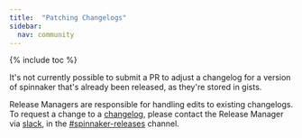 ```yaml
---
title:  "Patching Changelogs"
sidebar:
  nav: community
---
```


{% include toc %}

It's not currently possible to submit a PR to adjust a changelog for a version
of spinnaker that's already been released, as they're stored in gists.

Release Managers are responsible for handling edits to existing changelogs. To request a change to a [changelog](https://github.com/spinnaker/spinnaker.github.io/blob/master/_changelogs),
please contact the Release Manager via [slack](http://join.spinnaker.io), in
the [#spinnaker-releases](https://spinnakerteam.slack.com/messages/spinnaker-releases/) channel.
